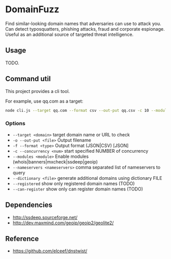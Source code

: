 # DomainFuzz

Find similar-looking domain names that adversaries can use to attack you. Can detect typosquatters, phishing attacks, fraud and corporate espionage. Useful as an additional source of targeted threat intelligence.

## Usage

TODO.

## Command util

This project provides a cli tool.

For example, use qq.com as a target:

```bash
node cli.js --target qq.com --format csv --out-put qq.csv -c 10 --modules whois,banners,mxcheck,geoip
```

### Options

* `--target <domain>`            target domain name or URL to check
* `-o --out-put <file>`          Output filename
* `-f --format <type>`           Output format (JSON|CSV) [JSON]
* `-c --concurrency <num>`       start specified NUMBER of concurrency
* `--modules <module>`           Enable modules (whois|banners|mxcheck|ssdeep|geoip)
* `--nameservers <nameservers>`  comma separated list of nameservers to query
* `--dictionary <file>`          generate additional domains using dictionary FILE
* `--registered`                 show only registered domain names (TODO)
* `--can-register`               show only can register domain names (TODO)

## Dependencies

* http://ssdeep.sourceforge.net/
* http://dev.maxmind.com/geoip/geoip2/geolite2/

## Reference

* https://github.com/elceef/dnstwist/
